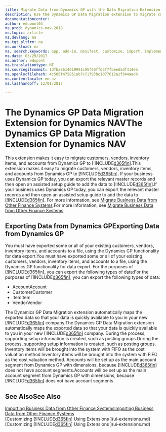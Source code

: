 ```yaml
---
title: Migrate Data from Dynamics GP with the Data Migration Extension
description: Use the Dynamics GP Data Migration extension to migrate customers, vendors, inventory items, and accounts from Dynamics GP to Dynamics NAV.
documentationcenter: 
author: edupont04
ms.prod: dynamics-nav-2018
ms.topic: article
ms.devlang: na
ms.tgt_pltfrm: na
ms.workload: na
ms. search.keywords: app, add-in, manifest, customize, import, implement
ms.date: 03/29/2017
ms.author: edupont
ms.translationtype: HT
ms.sourcegitcommit: 1dfba8b14019991c95f40ffd5f7fbaed5df414eb
ms.openlocfilehash: 4c505f475851ab7c71793bc1077612a1f344aadb
ms.contentlocale: en-nz
ms.lasthandoff: 12/01/2017

---
```

# <a name="the-dynamics-gp-data-migration-extension-for-dynamics-nav"></a><span data-ttu-id="5df59-103">The Dynamics GP Data Migration Extension for Dynamics NAV</span><span class="sxs-lookup"><span data-stu-id="5df59-103">The Dynamics GP Data Migration Extension for Dynamics NAV</span></span>
<span data-ttu-id="5df59-104">This extension makes it easy to migrate customers, vendors, inventory items, and accounts from Dynamics GP to [!INCLUDE[d365fin](includes/d365fin_md.md)].</span><span class="sxs-lookup"><span data-stu-id="5df59-104">This extension makes it easy to migrate customers, vendors, inventory items, and accounts from Dynamics GP to [!INCLUDE[d365fin](includes/d365fin_md.md)].</span></span> <span data-ttu-id="5df59-105">If your business uses Dynamics GP today, you can export the relevant master records and then open an assisted setup guide to add the data to [!INCLUDE[d365fin](includes/d365fin_md.md)].</span><span class="sxs-lookup"><span data-stu-id="5df59-105">If your business uses Dynamics GP today, you can export the relevant master records and then open an assisted setup guide to add the data to [!INCLUDE[d365fin](includes/d365fin_md.md)].</span></span> <span data-ttu-id="5df59-106">For more information, see [Migrate Business Data from Other Finance Systems](upload-data.md).</span><span class="sxs-lookup"><span data-stu-id="5df59-106">For more information, see [Migrate Business Data from Other Finance Systems](upload-data.md).</span></span>

## <a name="exporting-data-from-dynamics-gp"></a><span data-ttu-id="5df59-107">Exporting Data from Dynamics GP</span><span class="sxs-lookup"><span data-stu-id="5df59-107">Exporting Data from Dynamics GP</span></span>
<span data-ttu-id="5df59-108">You must have exported some or all of your existing customers, vendors, inventory items, and accounts to a file, using the Dynamics GP functionality for data export.</span><span class="sxs-lookup"><span data-stu-id="5df59-108">You must have exported some or all of your existing customers, vendors, inventory items, and accounts to a file, using the Dynamics GP functionality for data export.</span></span> <span data-ttu-id="5df59-109">For the purposes of [!INCLUDE[d365fin](includes/d365fin_md.md)], you can export the following types of data:</span><span class="sxs-lookup"><span data-stu-id="5df59-109">For the purposes of [!INCLUDE[d365fin](includes/d365fin_md.md)], you can export the following types of data:</span></span>

* <span data-ttu-id="5df59-110">Account</span><span class="sxs-lookup"><span data-stu-id="5df59-110">Account</span></span>  
* <span data-ttu-id="5df59-111">Customer</span><span class="sxs-lookup"><span data-stu-id="5df59-111">Customer</span></span>  
* <span data-ttu-id="5df59-112">Item</span><span class="sxs-lookup"><span data-stu-id="5df59-112">Item</span></span>  
* <span data-ttu-id="5df59-113">Vendor</span><span class="sxs-lookup"><span data-stu-id="5df59-113">Vendor</span></span>  

<span data-ttu-id="5df59-114">The Dynamics GP Data Migration extension automatically maps the exported data so that your data is quickly available to you in your new [!INCLUDE[d365fin](includes/d365fin_md.md)] company.</span><span class="sxs-lookup"><span data-stu-id="5df59-114">The Dynamics GP Data Migration extension automatically maps the exported data so that your data is quickly available to you in your new [!INCLUDE[d365fin](includes/d365fin_md.md)] company.</span></span> <span data-ttu-id="5df59-115">During the process, supporting setup information is created, such as posting groups.</span><span class="sxs-lookup"><span data-stu-id="5df59-115">During the process, supporting setup information is created, such as posting groups.</span></span> <span data-ttu-id="5df59-116">Inventory items will be brought into the system with FIFO as the cost valuation method.</span><span class="sxs-lookup"><span data-stu-id="5df59-116">Inventory items will be brought into the system with FIFO as the cost valuation method.</span></span> <span data-ttu-id="5df59-117">Accounts will be set up as the main account segment from Dynamics GP with dimensions, because [!INCLUDE[d365fin](includes/d365fin_long_md.md)] does not have account segments.</span><span class="sxs-lookup"><span data-stu-id="5df59-117">Accounts will be set up as the main account segment from Dynamics GP with dimensions, because [!INCLUDE[d365fin](includes/d365fin_long_md.md)] does not have account segments.</span></span>

## <a name="see-also"></a><span data-ttu-id="5df59-118">See Also</span><span class="sxs-lookup"><span data-stu-id="5df59-118">See Also</span></span>
[<span data-ttu-id="5df59-119">Importing Business Data from Other Finance Systems</span><span class="sxs-lookup"><span data-stu-id="5df59-119">Importing Business Data from Other Finance Systems</span></span>](upload-data.md)  
<span data-ttu-id="5df59-120">[Customizing [!INCLUDE[d365fin](includes/d365fin_md.md)] Using Extensions ](ui-extensions.md)</span><span class="sxs-lookup"><span data-stu-id="5df59-120">[Customizing [!INCLUDE[d365fin](includes/d365fin_md.md)] Using Extensions ](ui-extensions.md)</span></span>  

